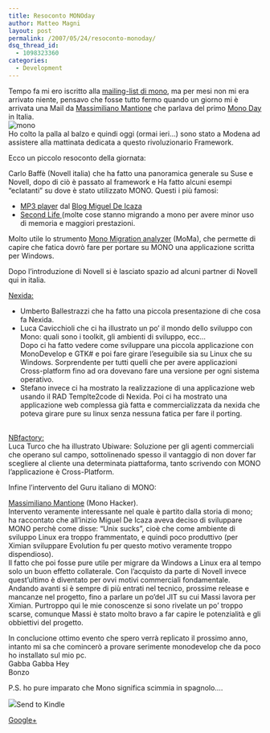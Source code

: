 ```yaml
---
title: Resoconto MONOday
author: Matteo Magni
layout: post
permalink: /2007/05/24/resoconto-monoday/
dsq_thread_id:
  - 1098323360
categories:
  - Development
---
```

Tempo fa mi ero iscritto alla [mailing-list di mono][1], ma per mesi non mi era arrivato niente, pensavo che fosse tutto fermo quando un giorno mi è arrivata una Mail da [Massimiliano Mantione][2] che parlava del primo [Mono Day][3] in Italia.  
![mono][4]  
Ho colto la palla al balzo e quindi oggi (ormai ieri&#8230;) sono stato a Modena ad assistere alla mattinata dedicata a questo rivoluzionario Framework.

Ecco un piccolo resoconto della giornata:

Carlo Baffè (Novell italia) che ha fatto una panoramica generale su Suse e Novell, dopo di ciò è passato al framework e Ha fatto alcuni esempi &#8220;eclatanti&#8221; su dove è stato utilizzato MONO. Questi i più famosi:

*   [MP3 player][5] dal [Blog Miguel De Icaza][6]
*   [Second Life ][7](molte cose stanno migrando a mono per avere minor uso di memoria e maggiori prestazioni.

Molto utile lo strumento [Mono Migration analyzer][8] (MoMa), che permette di capire che fatica dovrò fare per portare su MONO una applicazione scritta per Windows.

Dopo l&#8217;introduzione di Novell si è lasciato spazio ad alcuni partner di Novell qui in italia.

[Nexida:][9]

*   Umberto Ballestrazzi che ha fatto una piccola presentazione di che cosa fa Nexida.
*   Luca Cavicchioli che ci ha illustrato un po&#8217; il mondo dello sviluppo con Mono: quali sono i toolkit, gli ambienti di sviluppo, ecc&#8230;  
    Dopo ci ha fatto vedere come sviluppare una piccola applicazione con MonoDevelop e GTK# e poi fare girare l&#8217;eseguibile sia su Linux che su Windows. Sorprendente per tutti quelli che per avere applicazioni Cross-platform fino ad ora dovevano fare una versione per ogni sistema operativo.
*   Stefano invece ci ha mostrato la realizzazione di una applicazione web usando il RAD Templte2code di Nexida. Poi ci ha mostrato una applicazione web complessa già fatta e commercializzata da nexida che poteva girare pure su linux senza nessuna fatica per fare il porting.

[  
NBfactory:][10]  
Luca Turco che ha illustrato Ubiware: Soluzione per gli agenti commerciali che operano sul campo, sottolinenado spesso il vantaggio di non dover far scegliere al cliente una determinata piattaforma, tanto scrivendo con MONO l&#8217;applicazione è Cross-Platform. 

Infine l&#8217;intervento del Guru italiano di MONO:

[Massimiliano Mantione][2] (Mono Hacker).  
Intervento veramente interessante nel quale è partito dalla storia di mono; ha raccontato che all&#8217;inizio Miguel De Icaza aveva deciso di sviluppare MONO perchè come disse: &#8220;Unix sucks&#8221;, cioè che come ambiente di sviluppo Linux era troppo frammentato, e quindi poco produttivo (per Ximian sviluppare Evolution fu per questo motivo veramente troppo dispendioso).  
Il fatto che poi fosse pure utile per migrare da Windows a Linux era al tempo solo un buon effetto collaterale. Con l&#8217;acquisto da parte di Novell invece quest&#8217;ultimo è diventato per ovvi motivi commerciali fondamentale.  
Andando avanti si è sempre di più entrati nel tecnico, prossime release e mancanze nel progetto, fino a parlare un po&#8217;del JIT su cui Massi lavora per Ximian. Purtroppo qui le mie conoscenze si sono rivelate un po&#8217; troppo scarse, comunque Massi è stato molto bravo a far capire le potenzialità e gli obbiettivi del progetto.

In conclucione ottimo evento che spero verrà replicato il prossimo anno, intanto mi sa che comincerò a provare serimente monodevelop che da poco ho installato sul mio pc.  
Gabba Gabba Hey  
Bonzo

P.S. ho pure imparato che Mono significa scimmia in spagnolo&#8230;.

<div class='kindleWidget kindleLight' >
  <img src="http://magni.me/wp-content/plugins/send-to-kindle/media/white-15.png" /><span>Send to Kindle</span>
</div>

<a rel="author" href="https://plus.google.com/111433366670841346629?rel=author"  >Google+</a>

 [1]: http://www.freelists.org/webpage/mono-it
 [2]: http://primates.ximian.com/~massi/blog/
 [3]: http://http://www.novell.com/global/italia/eventi/monoday.html
 [4]: http://magni.me/wp-content/uploads/2007/05/mono.jpg
 [5]: http://www.sandisk.com/sansaconnect/
 [6]: http://tirania.org/blog/archive/2007/Apr-10.html
 [7]: http://secondlife.com/
 [8]: http://www.mono-project.com/MoMA
 [9]: http://www.nexida.com/
 [10]: http://http://www.nbfactory.com/